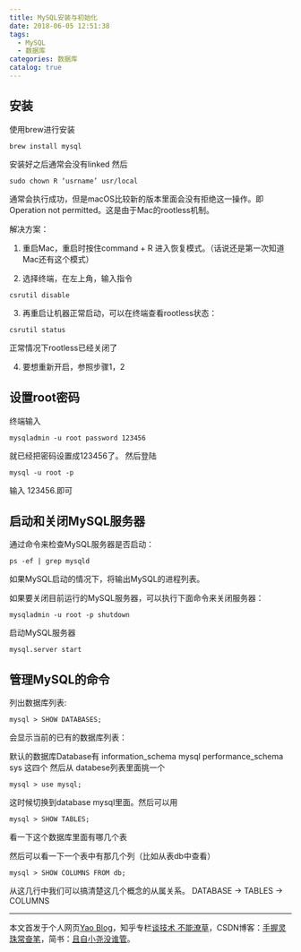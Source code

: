 ```yaml
---
title: MySQL安装与初始化
date: 2018-06-05 12:51:38
tags:
  - MySQL
  - 数据库
categories: 数据库
catalog: true
---
```


## 安装

使用brew进行安装

```
brew install mysql
```

安装好之后通常会没有linked
然后

```
sudo chown R ‘usrname’ usr/local

```

通常会执行成功，但是macOS比较新的版本里面会没有拒绝这一操作。即Operation not permitted。这是由于Mac的rootless机制。

解决方案：

1. 重启Mac，重启时按住command + R 进入恢复模式。（话说还是第一次知道Mac还有这个模式）

2. 选择终端，在左上角，输入指令

  ```
  csrutil disable
  ```

3. 再重启让机器正常启动，可以在终端查看rootless状态：

  ```
  csrutil status
  ```
  正常情况下rootless已经关闭了

4. 要想重新开启，参照步骤1，2


## 设置root密码

终端输入

```
mysqladmin -u root password 123456
```
就已经把密码设置成123456了。
然后登陆

```
mysql -u root -p
```

输入 123456.即可

## 启动和关闭MySQL服务器

通过命令来检查MySQL服务器是否启动：

```
ps -ef | grep mysqld
```
 如果MySQL启动的情况下，将输出MySQL的进程列表。

 如果要关闭目前运行的MySQL服务器，可以执行下面命令来关闭服务器：

```
mysqladmin -u root -p shutdown
```

启动MySQL服务器

```
mysql.server start
```


## 管理MySQL的命令
列出数据库列表:


```
mysql > SHOW DATABASES;
```

会显示当前的已有的数据库列表：

默认的数据库Database有
information_schema
mysql
performance_schema
sys
这四个
然后从 databese列表里面挑一个

```
mysql > use mysql;
```

这时候切换到database mysql里面。然后可以用

```
mysql > SHOW TABLES;
```

看一下这个数据库里面有哪几个表

然后可以看一下一个表中有那几个列（比如从表db中查看）

```
mysql > SHOW COLUMNS FROM db;
```

从这几行中我们可以搞清楚这几个概念的从属关系。 DATABASE -> TABLES -> COLUMNS


***
本文首发于个人网页[Yao Blog](http://liyaolife.com)，知乎专栏[谈技术 不能潦草](https://zhuanlan.zhihu.com/c_175317330)，CSDN博客：[手握灵珠常奋笔](https://blog.csdn.net/GeneralLi95)，简书：[且自小尧没谁管](https://www.jianshu.com/u/2ad44a001d34)。
